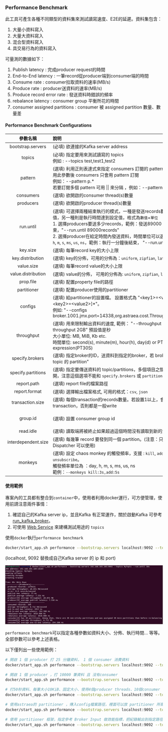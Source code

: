 ### Performance Benchmark

此工具可產生各種不同類型的資料集來測試讀寫速度、E2E的延遲。資料集包含：

1. 大量小資料寫入
2. 大量大資料寫入
3. 混合型資料寫入
4. 具交易行為的資料寫入

可量測的數據如下：

1. Publish latency : 完成producer request的時間
2. End-to-End latency : 一筆record從producer端到consumer端的時間
3. Consume rate : consumer拉取資料的速率(MB/s)
4. Produce rate : producer送資料的速率(MB/s)
5. Produce record error rate : 發送資料時錯誤的頻率
6. rebalance latency : consumer group 平衡所花的時間
7. consumer assigned partitions : consumer 被 assigned partition 數量、數量差

#### Performance Benchmark Configurations

|      參數名稱       | 說明                                                         |          預設值          |
| :-----------------: | :----------------------------------------------------------- | :----------------------: |
|  bootstrap.servers  | (必填) 欲連接的Kafka server address                          |            無            |
|       topics        | (必填) 指定要用來測試讀寫的 topics <br />例如 : --topics test,test1,test2 |            無            |
|       pattern       | (選填) 利用正則表達式來指定 consumers 訂閱的 pattern topics，使用此參數後 consumers 只會用 pattern 訂閱<br />例如：--pattern p.*<br />若要訂閱多個 pattern 可用 &vert;&vert; 來分隔 ，例如：--pattern a.&vert;&vert;test. |            無            |
|      consumers      | (選填) 欲開啟的consumer thread(s)數量                        |            1             |
|      producers      | (選填) 欲開啟的producer thread(s)數量                        |            1             |
|      run.until      | (選填) 可選擇兩種結束執行的模式，一種是發送records數量達到設定值，另一種則是執行時間達到設定值，格式為`數值`+`單位`<br />1. 選擇producers要送多少records，範例：發送89000 records 後結束，"--run.until 89000records"<br />2. 選擇producer在給定時間內發送資料，時間單位可以選擇`days`, `day`, `h`, `m`, `s`, `ms`, `us`, `ns`，範例：執行一分鐘後結束， "--run.until 1m"。 |       1000records        |
|      key.size       | (選填) 每筆record key的大小上限                              |          4Byte           |
|  key.distribution   | (選填) key的分佈，可用的分佈為：`uniform`, `zipfian`, `latest`, `fixed` |         uniform          |
|     value.size      | (選填) 每筆record value的大小上限                            |           1KiB           |
| value.distribution  | (選填) value的分佈， 可用的分佈為: `uniform`, `zipfian`, `latest`, `fixed` |         uniform          |
|      prop.file      | (選填) 配置property file的路徑                               |           none           |
|     partitioner     | (選填) 配置producer使用的partitioner                         |           none           |
|       configs       | (選填) 給partitioner的設置檔。 設置格式為 "\<key1\>=\<value1\>[,\<key2\>=\<value2\>]*"。 <br />例如: "--configs broker.1001.jmx.port=14338,org.astraea.cost.ThroughputCost=1" |           none           |
|     throughput      | (選填) 用來限制輸出資料的速度, 範例： "--throughput 2MiB/m", "--throughput 2GB" 預設值是秒 <br/>大小單位: MB, MiB, Kb etc. <br />時間單位: second(s), minute(m), hour(h), day(d) or PT expression(PT30S) |      500 GiB/second      |
|   specify.brokers   | (選填) 指定broker的ID，送資料到指定的broker，若 broker 上有 "目標 topic 的 partition" |           none           |
| specify.partitions  | (選填) 指定要傳送資料的 topic/partitions，多個項目之間可以用逗號隔開，注意這個選項不能和 `specify.brokers` 或 `partitioner` 一起使用 |           none           |
|     report.path     | (選填) report file的檔案路徑                                 |           none           |
|    report.format    | (選填) 選擇輸出檔案格式, 可用的格式：`csv`, `json`           |           csv            |
|  transaction.size   | (選填) 每個transaction的records數量。若設置1以上，會使用transaction，否則都是一般write |            1             |
|      group.id       | (選填) 設置 consumer group id                                | groupId-{Time in millis} |
|      read.idle      | (選填) 讀取端將被終止如果超過這個時間沒有讀取到新的資料      |           2秒            |
| interdependent.size | (選填) 每幾筆 record 要發到同一個 partition。(注意：只有 Astraea Dispatcher 可以使用) |            1             |
|       monkeys       | (選填) 設定 chaos monkey 的觸發頻率，支援 : `kill`, `add`, `unsubscribe`。<br />觸發頻率單位為 ：day, h, m, s, ms, us, ns<br />範例：`--monkeys kill:3s,add:5s` |           none           |

#### 使用範例

專案內的工具都有整合到`container`中，使用者利用docker運行，可方便管理，使用前請注意兩件事情：

1. 確認自己的Kafka server ip，並且Kafka 有正常運作，關於啟動Kafka 可參考 [run_kafka_broker](run_kafka_broker.md)。
2. 可使用 [Web Service](web_server/README.md) 來建構測試用途的 `topics`

使用`docker`執行`performance benchmark`

```bash 
docker/start_app.sh performance --bootstrap.servers localhost:9092 --topics MyTopic
```

(localhost, 9092 替換成自己Kafka server 的 ip 和 port)

![performance_tool_demo](pictures/performance_tool_demo.png)

`performance benchmark`可以指定各種參數如資料大小、分佈、執行時間... 等等。全部參數可以參考上述表格。

以下僅列出一些使用範例：

```bash
# 開啟 1 個 producer 打 25 分鐘資料， 1 個 consumer 消費資料
docker/start_app.sh performance --bootstrap.servers localhost:9092 --topics MyTopic --run.until 25m
```

```bash
# 開啟 1 個 producer ，打 10000 筆資料 且 沒有consumer
docker/start_app.sh performance --bootstrap.servers localhost:9092 --topics MyTopic --run.until 10000records --consumers 0
```

```bash
# 打50秒資料、每筆大小10KiB、固定大小、使用4個producer threads、10個consumer threads，指定topic名稱，producer送資料前使用 lz4 壓縮演算法
docker/start_app.sh performance --bootstrap.servers localhost:9092 --topics MyTopic --value.size 10KiB --value.distribution fixed --run.until 50s --producers 4 --consumers 10 --topics MyTopic --configs compression.type=lz4
```

```bash
# 使用astraea的 partitioner ，傳入config檔案路徑，裡面可以放 partitioner 所需的參數，如jmx port等
docker/start_app.sh performance --bootstrap.servers localhost:9092 --topics MyTopic --partitioner org.astraea.common.partitioner.StrictCostDispatcher --prop.file ./config
```

```bash
# 使用 partitioner 框架，指定參考 Broker Input 做效能指標，把紀錄輸出到指定路徑。
docker/start_app.sh performance --bootstrap.servers localhost:9092 --topics MyTopic --partitioner org.astraea.common.partitioner.StrictCostDispatcher --configs org.astraea.common.cost.BrokerInputCost=1 --prop.file ./config --report.path ~/report
```

